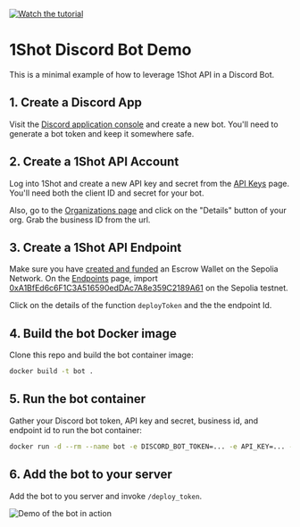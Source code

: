
[![Watch the tutorial](https://img.youtube.com/vi/LIz4ANRdPus/maxresdefault.jpg)](https://youtu.be/LIz4ANRdPus)

# 1Shot Discord Bot Demo

This is a minimal example of how to leverage 1Shot API in a Discord Bot. 

## 1. Create a Discord App

Visit the [Discord application console](https://discord.com/developers/applications) and create a new bot. You'll need to generate a bot token and keep it somewhere safe. 

## 2. Create a 1Shot API Account

Log into 1Shot and create a new API key and secret from the [API Keys](https://app.1shotapi.com/api-keys) page. You'll need both the client ID and
secret for your bot. 

Also, go to the [Organizations page](https://app.1shotapi.com/organizations) and click on the "Details" button of your org. Grab the business ID from the url. 

## 3. Create a 1Shot API Endpoint

Make sure you have [created and funded](https://app.1shotapi.com/escrow-wallets) an Escrow Wallet on the Sepolia Network. On the [Endpoints](https://app.1shotapi.com/endpoints) page, import [0xA1BfEd6c6F1C3A516590edDAc7A8e359C2189A61](https://sepolia.etherscan.io/address/0xA1BfEd6c6F1C3A516590edDAc7A8e359C2189A61) on the Sepolia testnet. 

Click on the details of the function `deployToken` and the the endpoint Id. 

## 4. Build the bot Docker image

Clone this repo and build the bot container image:

```sh
docker build -t bot . 
```

## 5. Run the bot container

Gather your Discord bot token, API key and secret, business id, and endpoint id to run the bot container:

```sh
docker run -d --rm --name bot -e DISCORD_BOT_TOKEN=... -e API_KEY=... -e API_SECRET=... -e BUSINESS_ID=... -e ENDPOINT_ID=... bot
```

## 6. Add the bot to your server

Add the bot to you server and invoke `/deploy_token`. 

![Demo of the bot in action](deploy-token.gif)